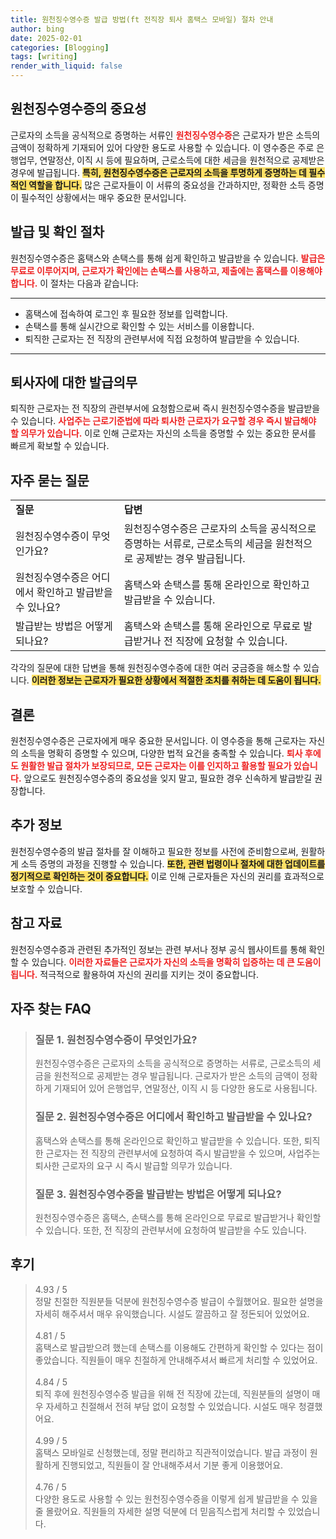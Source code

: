 ```yaml
---
title: 원천징수영수증 발급 방법(ft 전직장 퇴사 홈택스 모바일) 절차 안내
author: bing
date: 2025-02-01
categories: [Blogging]
tags: [writing]
render_with_liquid: false
---
```



<h2 id='원천징수영수증의 중요성'>원천징수영수증의 중요성</h2>

<p>근로자의 소득을 공식적으로 증명하는 서류인 <b><span style="color: #ee2323;">원천징수영수증</span></b>은 근로자가 받은 소득의 금액이 정확하게 기재되어 있어 다양한 용도로 사용할 수 있습니다. 이 영수증은 주로 은행업무, 연말정산, 이직 시 등에 필요하며, 근로소득에 대한 세금을 원천적으로 공제받은 경우에 발급됩니다. <b><span style="background-color: #ffe066;">특히, 원천징수영수증은 근로자의 소득을 투명하게 증명하는 데 필수적인 역할을 합니다.</span></b> 많은 근로자들이 이 서류의 중요성을 간과하지만, 정확한 소득 증명이 필수적인 상황에서는 매우 중요한 문서입니다.</p>

<h2 id='발급 및 확인 절차'>발급 및 확인 절차</h2>

<p>원천징수영수증은 홈택스와 손택스를 통해 쉽게 확인하고 발급받을 수 있습니다. <b><span style="color: #ee2323;">발급은 무료로 이루어지며, 근로자가 확인에는 손택스를 사용하고, 제출에는 홈택스를 이용해야 합니다.</span></b> 이 절차는 다음과 같습니다:</p>

<hr />

<ul>
    <li>홈택스에 접속하여 로그인 후 필요한 정보를 입력합니다.</li>
    <li>손택스를 통해 실시간으로 확인할 수 있는 서비스를 이용합니다.</li>
    <li>퇴직한 근로자는 전 직장의 관련부서에 직접 요청하여 발급받을 수 있습니다.</li>
</ul>

<hr />

<h2 id='퇴사자에 대한 발급의무'>퇴사자에 대한 발급의무</h2>

<p>퇴직한 근로자는 전 직장의 관련부서에 요청함으로써 즉시 원천징수영수증을 발급받을 수 있습니다. <b><span style="color: #ee2323;">사업주는 근로기준법에 따라 퇴사한 근로자가 요구할 경우 즉시 발급해야 할 의무가 있습니다.</span></b> 이로 인해 근로자는 자신의 소득을 증명할 수 있는 중요한 문서를 빠르게 확보할 수 있습니다.</p>

<h2 id='자주 묻는 질문'>자주 묻는 질문</h2>

<table>
    <tr>
        <td><b>질문</b></td>
        <td><b>답변</b></td>
    </tr>
    <tr>
        <td>원천징수영수증이 무엇인가요?</td>
        <td>원천징수영수증은 근로자의 소득을 공식적으로 증명하는 서류로, 근로소득의 세금을 원천적으로 공제받는 경우 발급됩니다.</td>
    </tr>
    <tr>
        <td>원천징수영수증은 어디에서 확인하고 발급받을 수 있나요?</td>
        <td>홈택스와 손택스를 통해 온라인으로 확인하고 발급받을 수 있습니다.</td>
    </tr>
    <tr>
        <td>발급받는 방법은 어떻게 되나요?</td>
        <td>홈택스와 손택스를 통해 온라인으로 무료로 발급받거나 전 직장에 요청할 수 있습니다.</td>
    </tr>
</table>

<p>각각의 질문에 대한 답변을 통해 원천징수영수증에 대한 여러 궁금증을 해소할 수 있습니다. <b><span style="background-color: #ffe066;">이러한 정보는 근로자가 필요한 상황에서 적절한 조치를 취하는 데 도움이 됩니다.</span></b></p>

<h2 id='결론'>결론</h2>

<p>원천징수영수증은 근로자에게 매우 중요한 문서입니다. 이 영수증을 통해 근로자는 자신의 소득을 명확히 증명할 수 있으며, 다양한 법적 요건을 충족할 수 있습니다. <b><span style="color: #ee2323;">퇴사 후에도 원활한 발급 절차가 보장되므로, 모든 근로자는 이를 인지하고 활용할 필요가 있습니다.</span></b> 앞으로도 원천징수영수증의 중요성을 잊지 말고, 필요한 경우 신속하게 발급받길 권장합니다.</p>

<h2 id='추가 정보'>추가 정보</h2>

<p>원천징수영수증의 발급 절차를 잘 이해하고 필요한 정보를 사전에 준비함으로써, 원활하게 소득 증명의 과정을 진행할 수 있습니다. <b><span style="background-color: #ffe066;">또한, 관련 법령이나 절차에 대한 업데이트를 정기적으로 확인하는 것이 중요합니다.</span></b> 이로 인해 근로자들은 자신의 권리를 효과적으로 보호할 수 있습니다.</p>

<h2 id='참고 자료'>참고 자료</h2>

<p>원천징수영수증과 관련된 추가적인 정보는 관련 부서나 정부 공식 웹사이트를 통해 확인할 수 있습니다. <b><span style="color: #ee2323;">이러한 자료들은 근로자가 자신의 소득을 명확히 입증하는 데 큰 도움이 됩니다.</span></b> 적극적으로 활용하여 자신의 권리를 지키는 것이 중요합니다.</p>


<h2 id='자주_찾는_FAQ'>자주 찾는 FAQ</h2>
<div itemscope="" itemtype="https://schema.org/FAQPage"> 
<blockquote> 
<div itemscope="" itemprop="mainEntity" itemtype="https://schema.org/Question"> 
<h3 itemprop="name">질문 1. 원천징수영수증이 무엇인가요?</h3> 
<div itemscope="" itemprop="acceptedAnswer" itemtype="https://schema.org/Answer"> 
<span itemprop="text"> 
<p>원천징수영수증은 근로자의 소득을 공식적으로 증명하는 서류로, 근로소득의 세금을 원천적으로 공제받는 경우 발급됩니다. 근로자가 받은 소득의 금액이 정확하게 기재되어 있어 은행업무, 연말정산, 이직 시 등 다양한 용도로 사용됩니다.</p> 
</span> 
</div> 
</div> 

<div itemscope="" itemprop="mainEntity" itemtype="https://schema.org/Question"> 
<h3 itemprop="name">질문 2. 원천징수영수증은 어디에서 확인하고 발급받을 수 있나요?</h3> 
<div itemscope="" itemprop="acceptedAnswer" itemtype="https://schema.org/Answer"> 
<span itemprop="text"> 
<p>홈택스와 손택스를 통해 온라인으로 확인하고 발급받을 수 있습니다. 또한, 퇴직한 근로자는 전 직장의 관련부서에 요청하여 즉시 발급받을 수 있으며, 사업주는 퇴사한 근로자의 요구 시 즉시 발급할 의무가 있습니다.</p> 
</span> 
</div> 
</div> 

<div itemscope="" itemprop="mainEntity" itemtype="https://schema.org/Question"> 
<h3 itemprop="name">질문 3. 원천징수영수증을 발급받는 방법은 어떻게 되나요?</h3> 
<div itemscope="" itemprop="acceptedAnswer" itemtype="https://schema.org/Answer"> 
<span itemprop="text"> 
<p>원천징수영수증은 홈택스, 손택스를 통해 온라인으로 무료로 발급받거나 확인할 수 있습니다. 또한, 전 직장의 관련부서에 요청하여 발급받을 수도 있습니다.</p> 
</span> 
</div> 
</div> 

</blockquote> 
</div>
<h2 id='후기'>후기</h2>
<div itemscope itemtype="https://schema.org/Product">
  <blockquote>
  <div itemprop="review" itemscope itemtype="https://schema.org/Review">
      <div itemprop="reviewRating" itemscope itemtype="https://schema.org/Rating"> <span itemprop="ratingValue">4.93</span> / <span itemprop="bestRating">5</span> </div>
      <span itemprop="reviewBody">정말 친절한 직원분들 덕분에 원천징수영수증 발급이 수월했어요. 필요한 설명을 자세히 해주셔서 매우 유익했습니다. 시설도 깔끔하고 잘 정돈되어 있었어요.</span>
  </div>
  <br>
  <div itemprop="review" itemscope itemtype="https://schema.org/Review">
      <div itemprop="reviewRating" itemscope itemtype="https://schema.org/Rating"> <span itemprop="ratingValue">4.81</span> / <span itemprop="bestRating">5</span> </div>
      <span itemprop="reviewBody">홈택스로 발급받으려 했는데 손택스를 이용해도 간편하게 확인할 수 있다는 점이 좋았습니다. 직원들이 매우 친절하게 안내해주셔서 빠르게 처리할 수 있었어요.</span>
  </div>
  <br>
  <div itemprop="review" itemscope itemtype="https://schema.org/Review">
      <div itemprop="reviewRating" itemscope itemtype="https://schema.org/Rating"> <span itemprop="ratingValue">4.84</span> / <span itemprop="bestRating">5</span> </div>
      <span itemprop="reviewBody">퇴직 후에 원천징수영수증 발급을 위해 전 직장에 갔는데, 직원분들의 설명이 매우 자세하고 친절해서 전혀 부담 없이 요청할 수 있었습니다. 시설도 매우 청결했어요.</span>
  </div>
  <br>
  <div itemprop="review" itemscope itemtype="https://schema.org/Review">
      <div itemprop="reviewRating" itemscope itemtype="https://schema.org/Rating"> <span itemprop="ratingValue">4.99</span> / <span itemprop="bestRating">5</span> </div>
      <span itemprop="reviewBody">홈택스 모바일로 신청했는데, 정말 편리하고 직관적이었습니다. 발급 과정이 원활하게 진행되었고, 직원들이 잘 안내해주셔서 기분 좋게 이용했어요.</span>
  </div>
  <br>
  <div itemprop="review" itemscope itemtype="https://schema.org/Review">
      <div itemprop="reviewRating" itemscope itemtype="https://schema.org/Rating"> <span itemprop="ratingValue">4.76</span> / <span itemprop="bestRating">5</span> </div>
      <span itemprop="reviewBody">다양한 용도로 사용할 수 있는 원천징수영수증을 이렇게 쉽게 발급받을 수 있을 줄 몰랐어요. 직원들의 자세한 설명 덕분에 더 믿음직스럽게 처리할 수 있었습니다.</span>
  </div>
  </blockquote>
</div>

